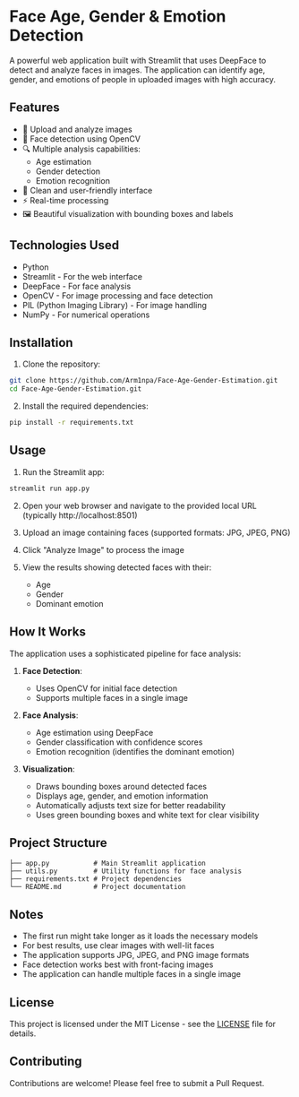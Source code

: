 # Face Age, Gender & Emotion Detection

A powerful web application built with Streamlit that uses DeepFace to detect and analyze faces in images. The application can identify age, gender, and emotions of people in uploaded images with high accuracy.

## Features

- 📸 Upload and analyze images
- 👤 Face detection using OpenCV
- 🔍 Multiple analysis capabilities:
  - Age estimation
  - Gender detection
  - Emotion recognition
- 🎨 Clean and user-friendly interface
- ⚡ Real-time processing
- 🖼️ Beautiful visualization with bounding boxes and labels

## Technologies Used

- Python
- Streamlit - For the web interface
- DeepFace - For face analysis
- OpenCV - For image processing and face detection
- PIL (Python Imaging Library) - For image handling
- NumPy - For numerical operations

## Installation

1. Clone the repository:
```bash
git clone https://github.com/Arm1npa/Face-Age-Gender-Estimation.git
cd Face-Age-Gender-Estimation.git
```

2. Install the required dependencies:
```bash
pip install -r requirements.txt
```

## Usage

1. Run the Streamlit app:
```bash
streamlit run app.py
```

2. Open your web browser and navigate to the provided local URL (typically http://localhost:8501)

3. Upload an image containing faces (supported formats: JPG, JPEG, PNG)

4. Click "Analyze Image" to process the image

5. View the results showing detected faces with their:
   - Age
   - Gender
   - Dominant emotion

## How It Works

The application uses a sophisticated pipeline for face analysis:

1. **Face Detection**:
   - Uses OpenCV for initial face detection
   - Supports multiple faces in a single image

2. **Face Analysis**:
   - Age estimation using DeepFace
   - Gender classification with confidence scores
   - Emotion recognition (identifies the dominant emotion)

3. **Visualization**:
   - Draws bounding boxes around detected faces
   - Displays age, gender, and emotion information
   - Automatically adjusts text size for better readability
   - Uses green bounding boxes and white text for clear visibility

## Project Structure

```
├── app.py           # Main Streamlit application
├── utils.py         # Utility functions for face analysis
├── requirements.txt # Project dependencies
└── README.md        # Project documentation
```

## Notes

- The first run might take longer as it loads the necessary models
- For best results, use clear images with well-lit faces
- The application supports JPG, JPEG, and PNG image formats
- Face detection works best with front-facing images
- The application can handle multiple faces in a single image

## License

This project is licensed under the MIT License - see the [LICENSE](LICENSE) file for details.

## Contributing

Contributions are welcome! Please feel free to submit a Pull Request. 